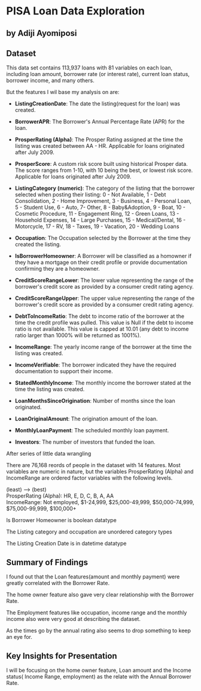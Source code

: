 # PISA Loan Data Exploration
## by Adiji Ayomiposi


## Dataset

This data set contains 113,937 loans with 81 variables on each loan, including loan amount, borrower rate (or interest rate), current loan status, borrower income, and many others.

But the features I wil base my analysis on are:

- **ListingCreationDate**: The date the listing(request for the loan) was created.

- **BorrowerAPR**: The Borrower's Annual Percentage Rate (APR) for the loan.

- **ProsperRating (Alpha)**: The Prosper Rating assigned at the time the listing was created between AA - HR. Applicable for loans originated after July 2009.

- **ProsperScore**: A custom risk score built using historical Prosper data. The score ranges from 1-10, with 10 being the best, or lowest risk score.  Applicable for loans originated after July 2009.

- **ListingCategory (numeric)**: The category of the listing that the borrower selected when posting their listing: 0 - Not Available, 1 - Debt Consolidation, 2 - Home Improvement, 3 - Business, 4 - Personal Loan, 5 - Student Use, 6 - Auto, 7- Other, 8 - Baby&Adoption, 9 - Boat, 10 - Cosmetic Procedure, 11 - Engagement Ring, 12 - Green Loans, 13 - Household Expenses, 14 - Large Purchases, 15 - Medical/Dental, 16 - Motorcycle, 17 - RV, 18 - Taxes, 19 - Vacation, 20 - Wedding Loans

- **Occupation**: The Occupation selected by the Borrower at the time they created the listing.

- **IsBorrowerHomeowner**: A Borrower will be classified as a homowner if they have a mortgage on their credit profile or provide documentation confirming they are a homeowner.

- **CreditScoreRangeLower**: The lower value representing the range of the borrower's credit score as provided by a consumer credit rating agency.

- **CreditScoreRangeUpper**: The upper value representing the range of the borrower's credit score as provided by a consumer credit rating agency. 

- **DebtToIncomeRatio**: The debt to income ratio of the borrower at the time the credit profile was pulled. This value is Null if the debt to income ratio is not available. This value is capped at 10.01 (any debt to income ratio larger than 1000% will be returned as 1001%).

- **IncomeRange**: The yearly income range of the borrower at the time the listing was created.

- **IncomeVerifiable**: The borrower indicated they have the required documentation to support their income.

- **StatedMonthlyIncome**: The monthly income the borrower stated at the time the listing was created.

- **LoanMonthsSinceOrigination**: Number of months since the loan originated.

- **LoanOriginalAmount**: The origination amount of the loan.

- **MonthlyLoanPayment**: The scheduled monthly loan payment.

- **Investors**: The number of investors that funded the loan.

After series of little data wrangling

There are 76,168 reords of people in the dataset with 14 features. Most variables are numeric in nature, but the variables ProsperRating (Alpha) and IncomeRange are ordered factor variables with the following levels.

(least) ——> (best) <br>
ProsperRating (Alpha): HR, E, D, C, B, A, AA <br>
IncomeRange: Not employed, $1-24,999, $25,000-49,999, $50,000-74,999, $75,000-99,999, $100,000+

Is Borrower Homeowner is boolean datatype

The Listing category and occupation are unordered category types

The Listing Creation Date is in datetime datatype

## Summary of Findings

I found out that the Loan features(amount and monthly payment) were greatly correlated with the Borrower Rate.

The home owner feature also gave very clear relationship with the Borrower Rate.

The Employment features like occupation, income range and the monthly income also were very good at describing the dataset.

As the times go by the annual rating also seems to drop something to keep an eye for.


## Key Insights for Presentation

I will be focusing on the home owner feature, Loan amount and the Income status( Income Range, employment) as the relate with the Annual Borrower Rate.